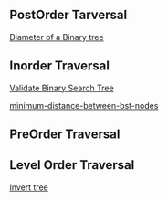 ## PostOrder Tarversal 
[Diameter of a Binary tree](https://leetcode.com/problems/diameter-of-binary-tree/)

## Inorder Traversal 
[Validate Binary Search Tree](https://leetcode.com/problems/validate-binary-search-tree/)

[minimum-distance-between-bst-nodes](https://leetcode.com/problems/minimum-distance-between-bst-nodes/discuss/961201/Python-iterative-beats-99)

## PreOrder Traversal 

## Level Order Traversal 
[Invert tree](https://leetcode.com/problems/invert-binary-tree/)
